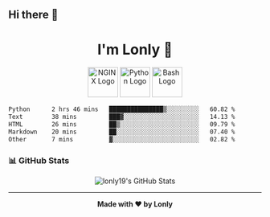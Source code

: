 ## Hi there 👋

<h1 align="center">I'm Lonly 👋</h1>

<p align="center">
  <img src="https://www.vectorlogo.zone/logos/nginx/nginx-ar21.svg" alt="NGINX Logo" height="60"/>
  <img src="https://www.vectorlogo.zone/logos/python/python-ar21.svg" alt="Python Logo" height="60"/>
  <img src="https://bashlogo.com/img/logo/png/full_colored_light.png" alt="Bash Logo" height="60"/>
</p>

 <!--START_SECTION:waka-->

```txt
Python      2 hrs 46 mins   ███████████████▒░░░░░░░░░   60.82 %
Text        38 mins         ███▓░░░░░░░░░░░░░░░░░░░░░   14.13 %
HTML        26 mins         ██▒░░░░░░░░░░░░░░░░░░░░░░   09.79 %
Markdown    20 mins         ██░░░░░░░░░░░░░░░░░░░░░░░   07.40 %
Other       7 mins          ▓░░░░░░░░░░░░░░░░░░░░░░░░   02.82 %
```

<!--END_SECTION:waka-->

### 📊 GitHub Stats
<p align="center">
  <img src="https://github-readme-stats.vercel.app/api?username=lonly19&show_icons=true&theme=radical" alt="lonly19's GitHub Stats"/>
</p>

---

<p align="center">
  <b>Made with ❤️ by Lonly</b>
</p>
